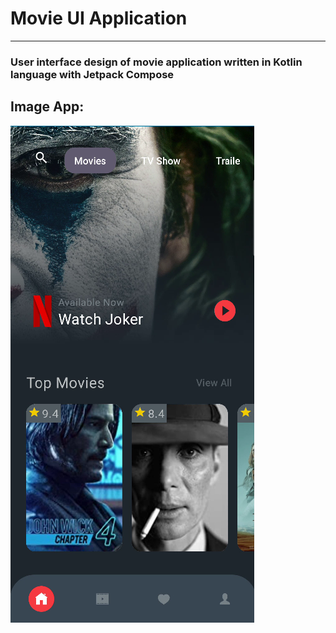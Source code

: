# Movie UI Application

---

### User interface design of movie application written in Kotlin language with Jetpack Compose

## Image App:

![movieapp.PNG](app%2Fsrc%2Fmain%2Fres%2Fdrawable%2Fmovieapp.PNG)